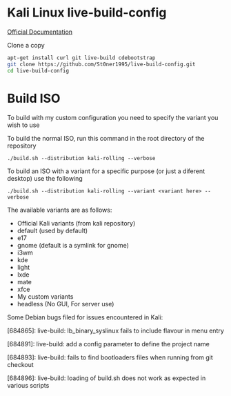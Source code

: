 # Kali Linux live-build-config

[Official Documentation](http://docs.kali.org/development/live-build-a-custom-kali-iso)

Clone a copy
```bash
apt-get install curl git live-build cdebootstrap
git clone https://github.com/St0ner1995/live-build-config.git
cd live-build-config
```

# Build ISO

To build with my custom configuration you need to specify the variant you wish to use

To build the normal ISO, run this command in the root directory of the repository

`./build.sh --distribution kali-rolling --verbose`

To build an ISO with a variant for a specific purpose (or just a diferent desktop) use the following

`./build.sh --distribution kali-rolling --variant <variant here> --verbose`

The available variants are as follows:

* Official Kali variants (from kali repository)
 * default (used by default)
 * e17
 * gnome (default is a symlink for gnome)
 * i3wm
 * kde
 * light
 * lxde
 * mate
 * xfce
* My custom variants
 * headless (No GUI, For server use)
 

Some Debian bugs filed for issues encountered in Kali:

[684865]: live-build: lb_binary_syslinux fails to include flavour in menu entry

[684891]: live-build: add a config parameter to define the project name

[684893]: live-build: fails to find bootloaders files when running from git checkout

[684896]: live-build: loading of build.sh does not work as expected in various scripts

